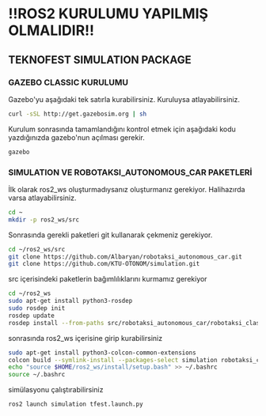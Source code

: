 
# !!ROS2 KURULUMU YAPILMIŞ OLMALIDIR!!

## TEKNOFEST SIMULATION PACKAGE

### GAZEBO CLASSIC KURULUMU

Gazebo'yu aşağıdaki tek satırla kurabilirsiniz. Kuruluysa atlayabilirsiniz.

```bash
curl -sSL http://get.gazebosim.org | sh
```

Kurulum sonrasında tamamlandığını kontrol etmek için aşağıdaki kodu yazdığınızda gazebo'nun açılması gerekir.

```bash
gazebo
```

### SIMULATION VE ROBOTAKSI_AUTONOMOUS_CAR PAKETLERİ

İlk olarak ros2_ws oluşturmadıysanız oluşturmanız gerekiyor. Halihazırda varsa atlayabilirsiniz.

```bash
cd ~
mkdir -p ros2_ws/src
```

Sonrasında gerekli paketleri git kullanarak çekmeniz gerekiyor.

```bash
cd ~/ros2_ws/src
git clone https://github.com/Albaryan/robotaksi_autonomous_car.git
git clone https://github.com/KTU-OTONOM/simulation.git
```

src içerisindeki paketlerin bağımlılıklarını kurmamız gerekiyor
```bash
cd ~/ros2_ws
sudo apt-get install python3-rosdep
sudo rosdep init
rosdep update
rosdep install --from-paths src/robotaksi_autonomous_car/robotaksi_classic src/simulation -y --ignore-src
```

sonrasında ros2_ws içerisine girip kurabilirsiniz

```bash
sudo apt-get install python3-colcon-common-extensions
colcon build --symlink-install --packages-select simulation robotaksi_classic
echo "source $HOME/ros2_ws/install/setup.bash" >> ~/.bashrc
source ~/.bashrc
```

simülasyonu çalıştırabilirsiniz
```bash
ros2 launch simulation tfest.launch.py
```
